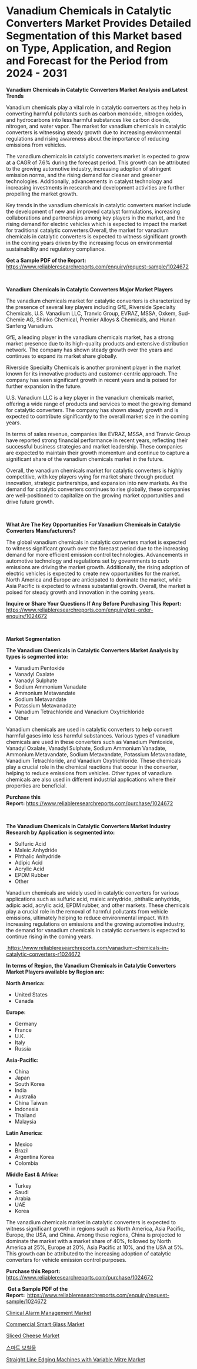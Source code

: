 <p><h1>Vanadium Chemicals in Catalytic Converters Market Provides Detailed Segmentation of this Market based on Type, Application, and Region and Forecast for the Period from 2024 - 2031</h1></p><p><strong>Vanadium Chemicals in Catalytic Converters Market Analysis and Latest Trends</strong></p>
<p><p>Vanadium chemicals play a vital role in catalytic converters as they help in converting harmful pollutants such as carbon monoxide, nitrogen oxides, and hydrocarbons into less harmful substances like carbon dioxide, nitrogen, and water vapor. The market for vanadium chemicals in catalytic converters is witnessing steady growth due to increasing environmental regulations and rising awareness about the importance of reducing emissions from vehicles.</p><p>The vanadium chemicals in catalytic converters market is expected to grow at a CAGR of 7.6% during the forecast period. This growth can be attributed to the growing automotive industry, increasing adoption of stringent emission norms, and the rising demand for cleaner and greener technologies. Additionally, advancements in catalyst technology and increasing investments in research and development activities are further propelling the market growth.</p><p>Key trends in the vanadium chemicals in catalytic converters market include the development of new and improved catalyst formulations, increasing collaborations and partnerships among key players in the market, and the rising demand for electric vehicles which is expected to impact the market for traditional catalytic converters.Overall, the market for vanadium chemicals in catalytic converters is expected to witness significant growth in the coming years driven by the increasing focus on environmental sustainability and regulatory compliance.</p></p>
<p><strong>Get a Sample PDF of the Report:&nbsp;</strong> <a href="https://www.reliableresearchreports.com/enquiry/request-sample/1024672">https://www.reliableresearchreports.com/enquiry/request-sample/1024672</a></p>
<p>&nbsp;</p>
<p><strong>Vanadium Chemicals in Catalytic Converters Major Market Players</strong></p>
<p><p>The vanadium chemicals market for catalytic converters is characterized by the presence of several key players including GfE, Riverside Specialty Chemicals, U.S. Vanadium LLC, Tranvic Group, EVRAZ, MSSA, Oxkem, Sud-Chemie AG, Shinko Chemical, Premier Alloys & Chemicals, and Hunan Sanfeng Vanadium. </p><p>GfE, a leading player in the vanadium chemicals market, has a strong market presence due to its high-quality products and extensive distribution network. The company has shown steady growth over the years and continues to expand its market share globally. </p><p>Riverside Specialty Chemicals is another prominent player in the market known for its innovative products and customer-centric approach. The company has seen significant growth in recent years and is poised for further expansion in the future. </p><p>U.S. Vanadium LLC is a key player in the vanadium chemicals market, offering a wide range of products and services to meet the growing demand for catalytic converters. The company has shown steady growth and is expected to contribute significantly to the overall market size in the coming years. </p><p>In terms of sales revenue, companies like EVRAZ, MSSA, and Tranvic Group have reported strong financial performance in recent years, reflecting their successful business strategies and market leadership. These companies are expected to maintain their growth momentum and continue to capture a significant share of the vanadium chemicals market in the future. </p><p>Overall, the vanadium chemicals market for catalytic converters is highly competitive, with key players vying for market share through product innovation, strategic partnerships, and expansion into new markets. As the demand for catalytic converters continues to rise globally, these companies are well-positioned to capitalize on the growing market opportunities and drive future growth.</p></p>
<p>&nbsp;</p>
<p><strong>What Are The Key Opportunities For Vanadium Chemicals in Catalytic Converters Manufacturers?</strong></p>
<p><p>The global vanadium chemicals in catalytic converters market is expected to witness significant growth over the forecast period due to the increasing demand for more efficient emission control technologies. Advancements in automotive technology and regulations set by governments to curb emissions are driving the market growth. Additionally, the rising adoption of electric vehicles is expected to create new opportunities for the market. North America and Europe are anticipated to dominate the market, while Asia Pacific is expected to witness substantial growth. Overall, the market is poised for steady growth and innovation in the coming years.</p></p>
<p><strong>Inquire or Share Your Questions If Any Before Purchasing This Report:</strong> <a href="https://www.reliableresearchreports.com/enquiry/pre-order-enquiry/1024672">https://www.reliableresearchreports.com/enquiry/pre-order-enquiry/1024672</a></p>
<p>&nbsp;</p>
<p><strong>Market Segmentation</strong></p>
<p><strong>The Vanadium Chemicals in Catalytic Converters Market Analysis by types is segmented into:</strong></p>
<p><ul><li>Vanadium Pentoxide</li><li>Vanadyl Oxalate</li><li>Vanadyl Sulphate</li><li>Sodium Ammonium Vanadate</li><li>Ammonium Metavandate</li><li>Sodium Metavandate</li><li>Potassium Metavanadate</li><li>Vanadium Tetrachloride and Vanadium Oxytrichloride</li><li>Other</li></ul></p>
<p><p>Vanadium chemicals are used in catalytic converters to help convert harmful gases into less harmful substances. Various types of vanadium chemicals are used in these converters such as Vanadium Pentoxide, Vanadyl Oxalate, Vanadyl Sulphate, Sodium Ammonium Vanadate, Ammonium Metavandate, Sodium Metavandate, Potassium Metavanadate, Vanadium Tetrachloride, and Vanadium Oxytrichloride. These chemicals play a crucial role in the chemical reactions that occur in the converter, helping to reduce emissions from vehicles. Other types of vanadium chemicals are also used in different industrial applications where their properties are beneficial.</p></p>
<p><strong>Purchase this Report:&nbsp;</strong><a href="https://www.reliableresearchreports.com/purchase/1024672">https://www.reliableresearchreports.com/purchase/1024672</a></p>
<p>&nbsp;</p>
<p><strong>The Vanadium Chemicals in Catalytic Converters Market Industry Research by Application is segmented into:</strong></p>
<p><ul><li>Sulfuric Acid</li><li>Maleic Anhydride</li><li>Phthalic Anhydride</li><li>Adipic Acid</li><li>Acrylic Acid</li><li>EPDM Rubber</li><li>Other</li></ul></p>
<p><p>Vanadium chemicals are widely used in catalytic converters for various applications such as sulfuric acid, maleic anhydride, phthalic anhydride, adipic acid, acrylic acid, EPDM rubber, and other markets. These chemicals play a crucial role in the removal of harmful pollutants from vehicle emissions, ultimately helping to reduce environmental impact. With increasing regulations on emissions and the growing automotive industry, the demand for vanadium chemicals in catalytic converters is expected to continue rising in the coming years.</p></p>
<p><a href="https://www.reliableresearchreports.com/vanadium-chemicals-in-catalytic-converters-r1024672">&nbsp;https://www.reliableresearchreports.com/vanadium-chemicals-in-catalytic-converters-r1024672</a></p>
<p><strong>In terms of Region, the Vanadium Chemicals in Catalytic Converters Market Players available by Region are:</strong></p>
<p>
    <p> <strong> North America: </strong>
        <ul>
            <li>United States</li>
            <li>Canada</li>
        </ul>
        </p> 
    <p> <strong> Europe: </strong>
        <ul>
            <li>Germany</li>
            <li>France</li>
            <li>U.K.</li>
            <li>Italy</li>
            <li>Russia</li>
        </ul>
        </p> 
    <p> <strong> Asia-Pacific: </strong>
        <ul>
            <li>China</li>
            <li>Japan</li>
            <li>South Korea</li>
            <li>India</li>
            <li>Australia</li>
            <li>China Taiwan</li>
            <li>Indonesia</li>
            <li>Thailand</li>
            <li>Malaysia</li>
        </ul>
        </p> 
    <p> <strong> Latin America: </strong>
        <ul>
            <li>Mexico</li>
            <li>Brazil</li>
            <li>Argentina Korea</li>
            <li>Colombia</li>
        </ul>
        </p> 
    <p> <strong> Middle East & Africa: </strong>
        <ul>
            <li>Turkey</li>
            <li>Saudi</li>
            <li>Arabia</li>
            <li>UAE</li>
            <li>Korea</li>
        </ul>
    </p>
    </p>
<p><p>The vanadium chemicals market in catalytic converters is expected to witness significant growth in regions such as North America, Asia Pacific, Europe, the USA, and China. Among these regions, China is projected to dominate the market with a market share of 40%, followed by North America at 25%, Europe at 20%, Asia Pacific at 10%, and the USA at 5%. This growth can be attributed to the increasing adoption of catalytic converters for vehicle emission control purposes.</p></p>
<p><strong>Purchase this Report: </strong><a href="https://www.reliableresearchreports.com/purchase/1024672">https://www.reliableresearchreports.com/purchase/1024672</a></p>
<p>&nbsp;<strong>Get a Sample PDF of the Report:&nbsp;&nbsp;</strong><a href="https://www.reliableresearchreports.com/enquiry/request-sample/1024672">https://www.reliableresearchreports.com/enquiry/request-sample/1024672</a></p>
<p><strong></strong></p>
<p><p><a href="https://medium.com/@sarahhopkins94/clinical-alarm-management-market-research-report-its-history-and-forecast-2024-to-2031-276faf8d01a8">Clinical Alarm Management Market</a></p><p><a href="https://issuu.com/reportprime-2/docs/commercial-smart-glass-market-size-2030.pptx">Commercial Smart Glass Market</a></p><p><a href="https://www.linkedin.com/pulse/sliced-cheese-market-report-reveals-latest-trends-growth-ykcuc">Sliced Cheese Market</a></p><p><a href="https://github.com/crfsywufhm81415/Market-Research-Report-List-2/blob/main/255151354872.md">스마트 보철물</a></p><p><a href="https://github.com/RickHolmes3/Market-Research-Report-List-4/blob/main/straight-line-edging-machines-with-variable-mitre-market.md">Straight Line Edging Machines with Variable Mitre Market</a></p></p>